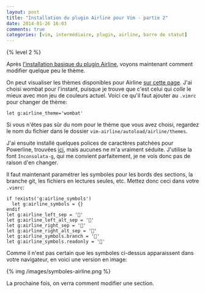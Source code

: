 ```yaml
---
layout: post
title: "Installation du plugin Airline pour Vim - partie 2"
date: 2014-01-26 16:03
comments: true
categories: [vim, intermédiaire, plugin, airline, barre de statut]
---
```


{% level 2 %}

Après [l'installation basique du plugin Airline](/blog/2014/01/25/installation-du-plugin-airline-pour-vim-partie-1/), voyons maintenant
comment modifier quelque peu le thème.

<!-- more -->

On peut visualiser les thèmes disponibles pour Airline
[sur cette page](https://github.com/bling/vim-airline/wiki/Screenshots).
J'ai choisi wombat pour l'instant, puisque je trouve que c'est celui
qui *colle* le mieux avec mon jeu de couleurs actuel. Voici ce qu'il
faut ajouter au `.vimrc` pour changer de thème:

``` vim
let g:airline_theme='wombat'
```

Si vous n'êtes pas sûr du nom pour le thème que vous avez choisi,
regardez le nom du fichier dans le dossier
`vim-airline/autoload/airline/themes`.

J'ai ensuite installé quelques polices de caractères patchées pour Powerline,
trouvées
[ici](https://github.com/Lokaltog/powerline-fonts), mais aucunes
ne m'a vraiment séduite. J'utilise la font `Inconsolata-g`, qui me
convient parfaitement, je ne vois donc pas de raison d'en changer.

Il faut maintenant paramétrer les symboles pour les bords des sections,
la branche git, les fichiers en lectures seules, etc. Mettez donc
ceci dans votre `.vimrc`:

``` vim
if !exists('g:airline_symbols')
  let g:airline_symbols = {}
endif
let g:airline_left_sep = ''
let g:airline_left_alt_sep = ''
let g:airline_right_sep = ''
let g:airline_right_alt_sep = ''
let g:airline_symbols.branch = ''
let g:airline_symbols.readonly = ''
```

Comme il n'est pas certain que les symboles ci-dessus apparaissent dans
votre navigateur, en voici une version en image:

{% img /images/symboles-airline.png %}

La prochaine fois, on verra comment modifier une section.
